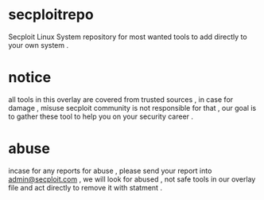 # secploitrepo
Secploit Linux System repository for most wanted tools to add directly to your own system . 

# notice 
all tools in this overlay are covered from trusted sources , in case for damage , misuse secploit community is not responsible for that ,
our goal is to gather these tool to help you on your security career . 

# abuse 
incase for any reports for abuse , please send your report into admin@secploit.com , we will look for abused , not safe tools in our overlay file 
and act directly to remove it with statment . 



